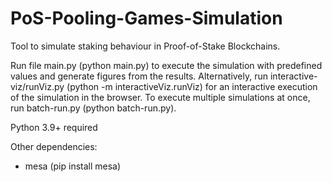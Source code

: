 # PoS-Pooling-Games-Simulation
Tool to simulate staking behaviour in Proof-of-Stake Blockchains.

Run file main.py (python main.py) to execute the simulation with predefined values and generate figures from the results.
Alternatively, run interactive-viz/runViz.py (python -m interactiveViz.runViz) for an interactive execution of the simulation in the browser.
To execute multiple simulations at once, run batch-run.py (python batch-run.py).

Python 3.9+ required

Other dependencies: 
- mesa (pip install mesa)